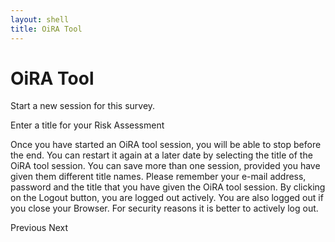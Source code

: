 ```yaml
---
layout: shell
title: OiRA Tool
---
```



# OiRA Tool

Start a new session for this survey.


Enter a title for your Risk Assessment 

Once you have started an OiRA tool session, you will be able to stop before the end. You can restart it again at a later date by selecting the title of the OiRA tool session. You can save more than one session, provided you have given them different title names. Please remember your e-mail address, password and the title that you have given the OiRA tool session. By clicking on the Logout button, you are logged out actively. You are also logged out if you close your Browser. For security reasons it is better to actively log out. 

Previous   Next
